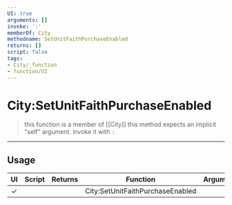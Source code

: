 ```yaml
---
UI: true
arguments: []
invoke: ':'
memberOf: City
methodname: SetUnitFaithPurchaseEnabled
returns: []
script: false
tags:
- City/_function
- function/UI
---
```

# City:SetUnitFaithPurchaseEnabled
> this function is a member of [[City]]
> this method expects an implicit "self" argument. invoke it with `:`
-----
## Usage
|  UI | Script | Returns | Function | Arguments |
|:---:|:------:|-------:|:--------:|:---------|
|✓| ||City:SetUnitFaithPurchaseEnabled||
